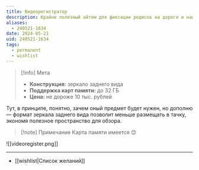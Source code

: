 ```yaml
---
title: Видеорегистратор
description: Крайне полезный айтем для фиксации редисок на дороге и наших косяков
aliases:
  - 240521-1634
date: 2024-05-21
uid: 240521-1634
tags:
  - permanent
  - wishlist
---
```

> [!info] Мета
> - **Конструкция:** зеркало заднего вида
> - **Поддержка карт памяти:** до 32 ГБ
> - **Цена:** не дороже 10 тыс. рублей

Тут, в принципе, понятно, зачем оный предмет будет нужен, но дополню — формат зеркала заднего вида позволит меньше размещать в тачку, экономя полезное пространство для обзора.

> [!note] Примечание
> Карта памяти имеется 😊

![[videoregister.png]]

---

- [[wishlist|Список желаний]]
